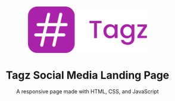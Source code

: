 <p align="center">
  <img src="img/tagz-logo.svg" width="320px">
</p>

<h1 align="center">Tagz Social Media Landing Page</h1>

<p align="center">A responsive page made with HTML, CSS, and JavaScript</p>

